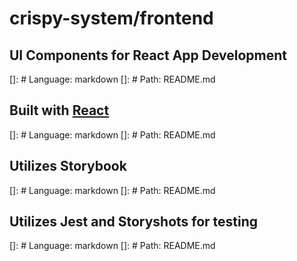 # crispy-system/frontend

## UI Components for React App Development

[]: # Language: markdown
[]: # Path: README.md

## Built with [React](https://reactjs.org/)

[]: # Language: markdown
[]: # Path: README.md

## Utilizes Storybook

[]: # Language: markdown
[]: # Path: README.md

## Utilizes Jest and Storyshots for testing

[]: # Language: markdown
[]: # Path: README.md